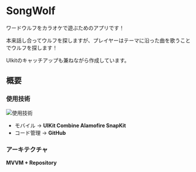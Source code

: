 # SongWolf

ワードウルフをカラオケで遊ぶためのアプリです！

本来話し合ってウルフを探しますが、プレイヤーはテーマに沿った曲を歌うことでウルフを探します！

UIkitのキャッチアップも兼ねながら作成しています。


## 概要

### 使用技術
<img alt="使用技術" src="https://skillicons.dev/icons?theme=light&perline=8&i=swift,github" />


- モバイル -> **UIKit Combine Alamofire SnapKit**
- コード管理 -> **GitHub**
  
### アーキテクチャ
**MVVM + Repository**
